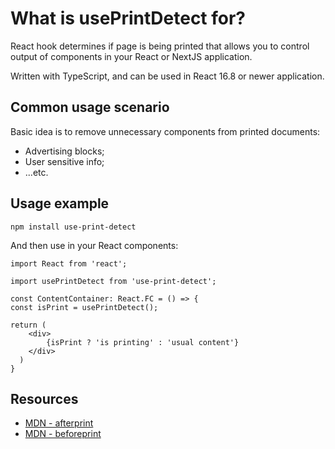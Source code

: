 # What is usePrintDetect for?
React hook determines if page is being printed that allows you to control output of components in your React or NextJS application.

Written with TypeScript, and can be used in React 16.8 or newer application.

## Common usage scenario
Basic idea is to remove unnecessary components from printed documents:
- Advertising blocks;
- User sensitive info;
- ...etc.

## Usage example

`npm install use-print-detect`

And then use in your React components:

```
import React from 'react';

import usePrintDetect from 'use-print-detect';

const ContentContainer: React.FC = () => {
const isPrint = usePrintDetect();

return (
    <div>
        {isPrint ? 'is printing' : 'usual content'}
    </div>
  )
}
```

## Resources
- [MDN - afterprint](https://developer.mozilla.org/en-US/docs/Web/API/Window/afterprint_event)
- [MDN - beforeprint](https://developer.mozilla.org/en-US/docs/Web/API/Window/beforeprint_event)